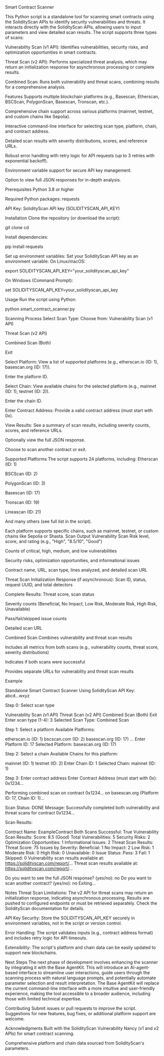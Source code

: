 Smart Contract Scanner

This Python script is a standalone tool for scanning smart contracts using the SolidityScan APIs to identify security vulnerabilities and threats. It interacts directly with the SolidityScan APIs, allowing users to input parameters and view detailed scan results. The script supports three types of scans:

Vulnerability Scan (v1 API): Identifies vulnerabilities, security risks, and optimization opportunities in smart contracts.

Threat Scan (v2 API): Performs specialized threat analysis, which may return an initialization response for asynchronous processing or complete results.

Combined Scan: Runs both vulnerability and threat scans, combining results for a comprehensive analysis.

Features Supports multiple blockchain platforms (e.g., Basescan, Etherscan, BSCScan, PolygonScan, Basescan, Tronscan, etc.).

Comprehensive chain support across various platforms (mainnet, testnet, and custom chains like Sepolia).

Interactive command-line interface for selecting scan type, platform, chain, and contract address.

Detailed scan results with severity distributions, scores, and reference URLs.

Robust error handling with retry logic for API requests (up to 3 retries with exponential backoff).

Environment variable support for secure API key management.

Option to view full JSON responses for in-depth analysis.

Prerequisites Python 3.8 or higher

Required Python packages: requests

API Key: SolidityScan API key (SOLIDITYSCAN_API_KEY)

Installation Clone the repository (or download the script):

git clone cd

Install dependencies:

pip install requests

Set up environment variables: Set your SolidityScan API key as an environment variable: On Linux/macOS:

export SOLIDITYSCAN_API_KEY="your_solidityscan_api_key"

On Windows (Command Prompt):

set SOLIDITYSCAN_API_KEY=your_solidityscan_api_key

Usage Run the script using Python:

python smart_contract_scanner.py

Scanning Process Select Scan Type: Choose from: Vulnerability Scan (v1 API)

Threat Scan (v2 API)

Combined Scan (Both)

Exit

Select Platform: View a list of supported platforms (e.g., etherscan.io (ID: 1), basescan.org (ID: 17)).

Enter the platform ID.

Select Chain: View available chains for the selected platform (e.g., mainnet (ID: 1), testnet (ID: 2)).

Enter the chain ID.

Enter Contract Address: Provide a valid contract address (must start with 0x).

View Results: See a summary of scan results, including severity counts, scores, and reference URLs.

Optionally view the full JSON response.

Choose to scan another contract or exit.

Supported Platforms The script supports 24 platforms, including: Etherscan (ID: 1)

BSCScan (ID: 2)

PolygonScan (ID: 3)

Basescan (ID: 17)

Tronscan (ID: 19)

Lineascan (ID: 21)

And many others (see full list in the script).

Each platform supports specific chains, such as mainnet, testnet, or custom chains like Sepolia or Shasta. Scan Output Vulnerability Scan Risk level, score, and rating (e.g., "High", "8.5/10", "Good")

Counts of critical, high, medium, and low vulnerabilities

Security risks, optimization opportunities, and informational issues

Contract name, URL, scan type, lines analyzed, and detailed scan URL

Threat Scan Initialization Response (if asynchronous): Scan ID, status, request UUID, and total detectors

Complete Results: Threat score, scan status

Severity counts (Beneficial, No Impact, Low Risk, Moderate Risk, High Risk, Unavailable)

Pass/fail/skipped issue counts

Detailed scan URL

Combined Scan Combines vulnerability and threat scan results

Includes all metrics from both scans (e.g., vulnerability counts, threat score, severity distributions)

Indicates if both scans were successful

Provides separate URLs for vulnerability and threat scan results

Example

Standalone Smart Contract Scanner
Using SolidityScan API Key: abcd...wxyz

Step 0: Select scan type

Vulnerability Scan (v1 API)
Threat Scan (v2 API)
Combined Scan (Both)
Exit
Enter scan type (1-4): 3 Selected Scan Type: Combined Scan

Step 1: Select a platform Available Platforms:

etherscan.io (ID: 1)
bscscan.com (ID: 2)
basescan.org (ID: 17) ...
Enter Platform ID: 17 Selected Platform: basescan.org (ID: 17)

Step 2: Select a chain Available Chains for this platform:

mainnet (ID: 1)
testnet (ID: 2)
Enter Chain ID: 1 Selected Chain: mainnet (ID: 1)

Step 3: Enter contract address Enter Contract Address (must start with 0x): 0x1234...

Performing combined scan on contract 0x1234... on basescan.org (Platform ID: 17, Chain ID: 1)...

Scan Status: DONE Message: Successfully completed both vulnerability and threat scans for contract 0x1234...

Scan Results:

Contract Name: ExampleContract
Both Scans Successful: True
Vulnerability Scan Results:
Score: 8.5 (Good)
Total Vulnerabilities: 5
Security Risks: 2
Optimization Opportunities: 1
Informational Issues: 2
Threat Scan Results:
Threat Score: 75
Issues by Severity:
Beneficial: 1
No Impact: 2
Low Risk: 1
Moderate Risk: 0
High Risk: 0
Unavailable: 0
Issue Status:
Pass: 3
Fail: 1
Skipped: 0
Vulnerability scan results available at: https://solidityscan.com/report/... Threat scan results available at: https://solidityscan.com/report/...

Do you want to see the full JSON response? (yes/no): no Do you want to scan another contract? (yes/no): no Exiting...

Notes Threat Scan Limitations: The v2 API for threat scans may return an initialization response, indicating asynchronous processing. Results are pushed to configured endpoints or must be retrieved separately. Check the SolidityScan documentation for details.

API Key Security: Store the SOLIDITYSCAN_API_KEY securely in environment variables, not in the script or version control.

Error Handling: The script validates inputs (e.g., contract address format) and includes retry logic for API timeouts.

Extensibility: The script's platform and chain data can be easily updated to support new blockchains.

Next Steps The next phase of development involves enhancing the scanner by integrating it with the Base AgentKit. This will introduce an AI-agent-based interface to streamline user interactions, guide users through the scanning process with natural language prompts, and potentially automate parameter selection and result interpretation. The Base AgentKit will replace the current command-line interface with a more intuitive and user-friendly experience, making the tool accessible to a broader audience, including those with limited technical expertise.

Contributing Submit issues or pull requests to improve the script. Suggestions for new features, bug fixes, or additional platform support are welcome.

Acknowledgments Built with the SolidityScan Vulnerability Nancy (v1 and v2 APIs) for smart contract scanning.

Comprehensive platform and chain data sourced from SolidityScan's parameters.
